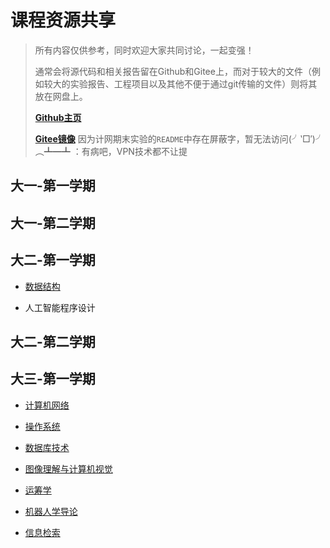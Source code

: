 # 课程资源共享

> 所有内容仅供参考，同时欢迎大家共同讨论，一起变强！
>
> 通常会将源代码和相关报告留在Github和Gitee上，而对于较大的文件（例如较大的实验报告、工程项目以及其他不便于通过git传输的文件）则将其放在网盘上。
>
> [**Github主页**](https://github.com/Steven-Zhl/YNU_CoursesLib)
>
> [**Gitee镜像**](https://gitee.com/steven-zhl/YNU_CoursesLib) 因为计网期末实验的`README`中存在屏蔽字，暂无法访问(╯‵□′)╯︵┻━┻  ：有病吧，VPN技术都不让提

## 大一-第一学期

## 大一-第二学期

## 大二-第一学期

* [数据结构](./数据结构/Introduction.md)

* 人工智能程序设计

## 大二-第二学期

## 大三-第一学期

* [计算机网络](./计算机网络/Introduction.md)

* [操作系统](./操作系统/Introduction.md)

* [数据库技术](./数据库技术/Introduction.md)

* [图像理解与计算机视觉](./图像理解与计算机视觉/Introduction.md)

* [运筹学](./运筹学/Introduction.md)

* [机器人学导论](./机器人学导论/Introduction.md)

* [信息检索](./信息检索/Introduction.md)
